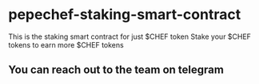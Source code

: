 # pepechef-staking-smart-contract
 This is the staking smart contract for just $CHEF token
Stake your $CHEF tokens to earn more $CHEF tokens

## You can reach out to the team on telegram
